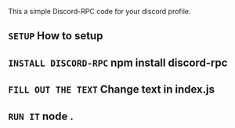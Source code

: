 This a simple Discord-RPC code for your discord profile.

``` SETUP ```
**How to setup**
---
``` INSTALL DISCORD-RPC ```
**npm install discord-rpc**
---
``` FILL OUT THE TEXT ```
**Change text in index.js**
---
``` RUN IT ```
**node .**
---
